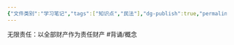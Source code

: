 ```yaml
---
{"文件类别":"学习笔记","tags":["知识点","民法"],"dg-publish":true,"permalink":"/学习笔记studyup/知识点cheese/无限责任/","dgPassFrontmatter":true,"created":"2024-10-24T08:23:45.618+08:00","updated":"2024-10-24T22:41:48.279+08:00"}
---
```


无限责任：以全部财产作为责任财产 #背诵/概念 